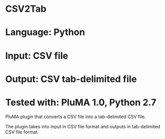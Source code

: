 # CSV2Tab
# Language: Python
# Input: CSV file
# Output: CSV tab-delimited file
# Tested with: PluMA 1.0, Python 2.7
PluMA plugin that converts a CSV file into a tab-delimited CSV file.

The plugin takes into input in CSV file format and outputs in tab-delimited CSV file format.
